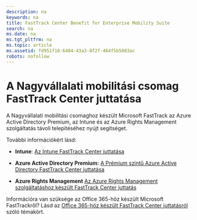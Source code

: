 ```yaml
---
description: na
keywords: na
title: FastTrack Center Benefit for Enterprise Mobility Suite
search: na
ms.date: na
ms.tgt_pltfrm: na
ms.topic: article
ms.assetid: fd951f10-6404-43a3-8f2f-464f5b5003ac
robots: nofollow
---
```

# A Nagyv&#225;llalati mobilit&#225;si csomag FastTrack Center juttat&#225;sa
A Nagyvállalati mobilitási csomaghoz készült Microsoft FastTrack az Azure Active Directory Premium, az Intune és az Azure Rights Management szolgáltatás távoli telepítéséhez nyújt segítséget.

További információkért lásd:

-   **Intune**: [Az Intune FastTrack Center juttatása](../Topic/FastTrack_Center_Benefit_for_Intune.md)

-   **Azure Active Directory Premium:**  [A Prémium szintű Azure Active Directory FastTrack Center juttatása](../Topic/FastTrack_Center_Benefit_for_Azure_Active_Directory_Premium.md)

-   **Azure Rights Management**  [Az Azure Rights Management szolgáltatáshoz készült FastTrack Center juttatás](../Topic/FastTrack_Center_Benefit_for_Azure_Rights_Management.md)

Információra van szüksége az Office 365-höz készült Microsoft FastTrackről? Lásd az [Office 365-höz készült FastTrack Center juttatásról](https://technet.microsoft.com/library/office-365-onboarding-benefit.aspx) szóló témakört.

